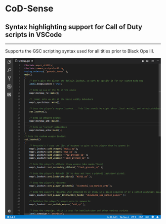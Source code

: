 # CoD-Sense

## Syntax highlighting support for Call of Duty scripts in VSCode

-------------------------------------------------------------

Supports the GSC scripting syntax used for all titles prior to Black Ops III.

<!-- It's probably easier just to define references to any screenshots at the top of the file -->
[grammar-legacy]: ./images/screenshots/grammar-legacy.png "Syntax highlighting for legacy GSC files"

![alt text][grammar-legacy]
